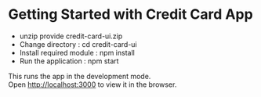 # Getting Started with Credit Card App

* unzip provide credit-card-ui.zip  
* Change directory : cd credit-card-ui
* Install required module : npm install
* Run the application : npm start

This runs the app in the development mode.\
Open [http://localhost:3000](http://localhost:3000) to view it in the browser.
